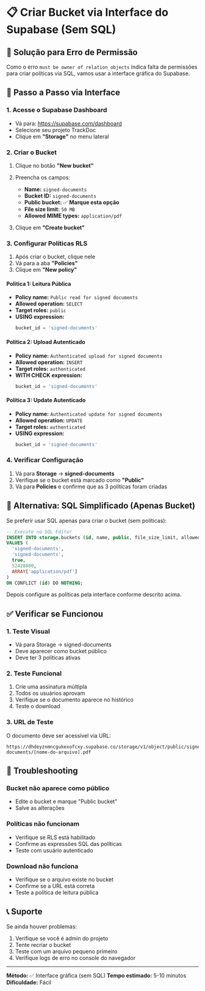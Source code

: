 # 📋 Criar Bucket via Interface do Supabase (Sem SQL)

## 🎯 Solução para Erro de Permissão
Como o erro `must be owner of relation objects` indica falta de permissões para criar políticas via SQL, vamos usar a interface gráfica do Supabase.

## 📝 Passo a Passo via Interface

### 1. **Acesse o Supabase Dashboard**
- Vá para: https://supabase.com/dashboard
- Selecione seu projeto TrackDoc
- Clique em **"Storage"** no menu lateral

### 2. **Criar o Bucket**
1. Clique no botão **"New bucket"**
2. Preencha os campos:
   - **Name:** `signed-documents`
   - **Bucket ID:** `signed-documents`
   - **Public bucket:** ✅ **Marque esta opção**
   - **File size limit:** `50 MB`
   - **Allowed MIME types:** `application/pdf`

3. Clique em **"Create bucket"**

### 3. **Configurar Políticas RLS**
1. Após criar o bucket, clique nele
2. Vá para a aba **"Policies"**
3. Clique em **"New policy"**

#### **Política 1: Leitura Pública**
- **Policy name:** `Public read for signed documents`
- **Allowed operation:** `SELECT`
- **Target roles:** `public`
- **USING expression:**
  ```sql
  bucket_id = 'signed-documents'
  ```

#### **Política 2: Upload Autenticado**
- **Policy name:** `Authenticated upload for signed documents`
- **Allowed operation:** `INSERT`
- **Target roles:** `authenticated`
- **WITH CHECK expression:**
  ```sql
  bucket_id = 'signed-documents'
  ```

#### **Política 3: Update Autenticado**
- **Policy name:** `Authenticated update for signed documents`
- **Allowed operation:** `UPDATE`
- **Target roles:** `authenticated`
- **USING expression:**
  ```sql
  bucket_id = 'signed-documents'
  ```

### 4. **Verificar Configuração**
1. Vá para **Storage** → **signed-documents**
2. Verifique se o bucket está marcado como **"Public"**
3. Vá para **Policies** e confirme que as 3 políticas foram criadas

## 🔄 Alternativa: SQL Simplificado (Apenas Bucket)

Se preferir usar SQL apenas para criar o bucket (sem políticas):

```sql
-- Execute no SQL Editor
INSERT INTO storage.buckets (id, name, public, file_size_limit, allowed_mime_types)
VALUES (
  'signed-documents',
  'signed-documents',
  true,
  52428800,
  ARRAY['application/pdf']
)
ON CONFLICT (id) DO NOTHING;
```

Depois configure as políticas pela interface conforme descrito acima.

## ✅ Verificar se Funcionou

### **1. Teste Visual**
- Vá para Storage → signed-documents
- Deve aparecer como bucket público
- Deve ter 3 políticas ativas

### **2. Teste Funcional**
1. Crie uma assinatura múltipla
2. Todos os usuários aprovam
3. Verifique se o documento aparece no histórico
4. Teste o download

### **3. URL de Teste**
O documento deve ser acessível via URL:
```
https://dhdeyznmncgukexofcxy.supabase.co/storage/v1/object/public/signed-documents/[nome-do-arquivo].pdf
```

## 🚨 Troubleshooting

### **Bucket não aparece como público**
- Edite o bucket e marque "Public bucket"
- Salve as alterações

### **Políticas não funcionam**
- Verifique se RLS está habilitado
- Confirme as expressões SQL das políticas
- Teste com usuário autenticado

### **Download não funciona**
- Verifique se o arquivo existe no bucket
- Confirme se a URL está correta
- Teste a política de leitura pública

## 📞 Suporte

Se ainda houver problemas:
1. Verifique se você é admin do projeto
2. Tente recriar o bucket
3. Teste com um arquivo pequeno primeiro
4. Verifique logs de erro no console do navegador

---
**Método:** ✅ Interface gráfica (sem SQL)
**Tempo estimado:** 5-10 minutos
**Dificuldade:** Fácil